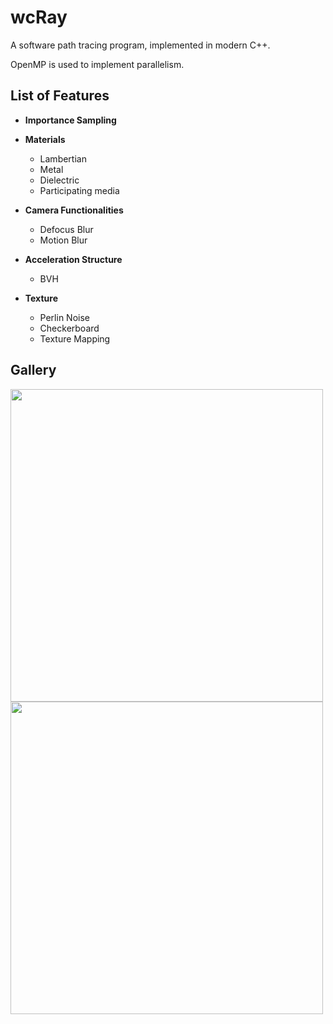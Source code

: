 # wcRay
A software path tracing program, implemented in modern C++. 

OpenMP is used to implement parallelism.

## List of Features 
- **Importance Sampling**

- **Materials**
    - Lambertian
    - Metal
    - Dielectric
    - Participating media

- **Camera Functionalities**
    - Defocus Blur
    - Motion Blur

- **Acceleration Structure**
    - BVH
    
- **Texture**
    - Perlin Noise
    - Checkerboard
    - Texture Mapping    

## Gallery

<img src="https://github.com/wcvanvan/Renderer/blob/main/rendered_images/image2.png" width="500">

<img src="https://github.com/wcvanvan/Renderer/blob/main/rendered_images/image1.jpg" width="500">
